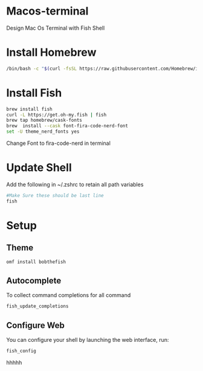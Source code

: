 # Macos-terminal
Design Mac Os Terminal with Fish Shell

# Install Homebrew
```bash
/bin/bash -c "$(curl -fsSL https://raw.githubusercontent.com/Homebrew/install/HEAD/install.sh)"
```
# Install Fish
```bash
brew install fish
curl -L https://get.oh-my.fish | fish
brew tap homebrew/cask-fonts
brew  install --cask font-fira-code-nerd-font
set -U theme_nerd_fonts yes
```

Change Font to fira-code-nerd in terminal

# Update Shell

Add the following in ~/.zshrc to retain all path variables

```bash
#Make Sure these should be last line
fish
```

# Setup

## Theme
```bash
omf install bobthefish
```

## Autocomplete
To collect command completions for all command

```bash
fish_update_completions
```

## Configure Web
You can configure your shell by launching the web interface, run:
```bash
fish_config
```

hhhhh

